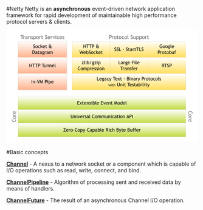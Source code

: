 #Netty
Netty is an **asynchronous** event-driven network application framework 
for rapid development of maintainable high performance protocol servers & clients.

![alt text](./src/main/resources/img/netty-components.png)

#Basic concepts 

**[Channel](http://netty.io/3.10/api/index.html)** - A nexus to a network socket or a component which is capable of I/O operations such as read, write, connect, and bind.

**[ChannelPipeline](http://netty.io/3.10/api/index.html)** - Algorithm of processing sent and received data by means of handlers.
    
**[ChannelFuture](http://netty.io/3.10/api/index.html)** - The result of an asynchronous Channel I/O operation.    

